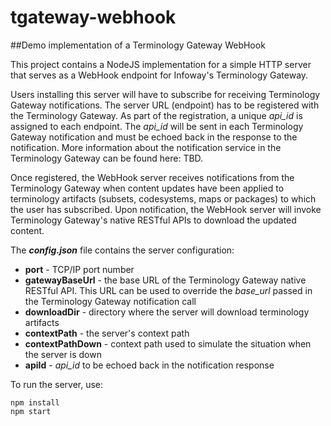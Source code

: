 # tgateway-webhook
##Demo implementation of a Terminology Gateway WebHook

This project contains a NodeJS implementation for a simple HTTP server that serves as a WebHook endpoint for Infoway's Terminology Gateway. 

Users installing this server will have to subscribe for receiving Terminology Gateway notifications. The server URL (endpoint) has to be registered with the Terminology Gateway. As part of the registration, a unique *api_id* is assigned to each endpoint. The *api_id* will be sent in each Terminology Gateway notification and must be echoed back in the response to the notification. More information about the notification service in the Terminology Gateway can be found here: TBD.

Once registered, the WebHook server receives notifications from the Terminology Gateway when content updates have been applied to terminology artifacts (subsets, codesystems, maps or packages) to which the user has subscribed. Upon notification, the WebHook server will invoke Terminology Gateway's native RESTful APIs to download the updated content.

The ***config.json*** file contains the server configuration:

- **port** - TCP/IP port number
- **gatewayBaseUrl** - the base URL of the Terminology Gateway native RESTful API. This URL can be used to override the *base_url* passed in the Terminology Gateway notification call
- **downloadDir** - directory where the server will download terminology artifacts
- **contextPath** - the server's context path
- **contextPathDown** - context path used to simulate the situation when the server is down
- **apiId** - *api_id* to be echoed back in the notification response

To run the server, use:

```
npm install
npm start
```
